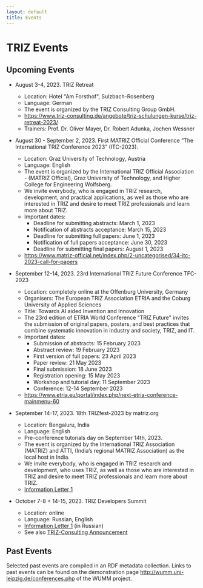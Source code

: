 ```yaml
---
layout: default
title: Events
---
```


# TRIZ Events

## Upcoming Events

* August 3-4, 2023. TRIZ Retreat
  - Location: Hotel "Am Forsthof", Sulzbach-Rosenberg
  - Language: German 
  - The event is organized by the TRIZ Consulting Group GmbH.
  - <https://www.triz-consulting.de/angebote/triz-schulungen-kurse/triz-retreat-2023/>
  - Trainers: Prof. Dr. Oliver Mayer, Dr. Robert Adunka, Jochen Wessner
  
* August 30 - September 2, 2023. First MATRIZ Official Conference “The
  International TRIZ Conference 2023” (ITC-2023).
  - Location: Graz University of Technology, Austria
  - Language: English
  - The event is organized by the International TRIZ Official Association -
    (MATRIZ Official), Graz University of Technology, and Higher College for
    Engineering Wolfsberg.
  - We invite everybody, who is engaged in TRIZ research, development, and
    practical applications, as well as those who are interested in TRIZ and
    desire to meet TRIZ professionals and learn more about TRIZ.
  - Important dates:
    - Deadline for submitting abstracts: March 1, 2023
    - Notification of abstracts acceptance: March 15, 2023
    - Deadline for submitting full papers: June 1, 2023
    - Notification of full papers acceptance: June 30, 2023
    - Deadline for submitting final papers: August 1, 2023
  - <https://www.matriz-official.net/index.php/2-uncategorised/34-itc-2023-call-for-papers>

* September 12-14, 2023. 23rd International TRIZ Future Conference TFC-2023
  - Location: completely online at the Offenburg University, Germany
  - Organisers: The European TRIZ Association ETRIA and the Coburg University
    of Applied Sciences
  - Title: Towards AI aided Invention and Innovation
  - The 23rd edition of ETRIA World Conference "TRIZ Future" invites the
    submission of original papers, posters, and best practices that combine
    systematic innovation in industry and society, TRIZ, and IT.
  - Important dates:
    - Submission of abstracts: 15 February 2023
    - Abstract review: 19 February 2023
    - First version of full papers: 23 April 2023
    - Paper review: 21 May 2023
    - Final submission: 18 June 2023
    - Registration opening: 15 May 2023
    - Workshop and tutorial day: 11 September 2023
    - Conference: 12-14 September 2023
  - <https://www.etria.eu/portal/index.php/next-etria-conference-mainmenu-60>

* September 14-17, 2023. 18th TRIZfest-2023 by matriz.org
  - Location: Bengaluru, India
  - Language: English
  - Pre-conference tutorials day on September 14th, 2023.
  - The event is organized by the International TRIZ Association (MATRIZ) and
    ATTI, (India’s regional MATRIZ Association) as the local host in India.
  - We invite everybody, who is engaged in TRIZ research and development, who
    uses TRIZ, as well as those who are interested in TRIZ and desire to meet
    TRIZ professionals and learn more about TRIZ.
  - [Information Letter 1](https://matriz.org/wp-content/uploads/2023/02/TRIZfest2023-Information-letter-no1.pdf)

* October 7-8 + 14-15, 2023. TRIZ Developers Summit 
  - Location: online
  - Language: Russian, English
  - [Information Letter 1](https://triz-summit.ru/confer/tds-2023/inform-letter/inform-letter-1) (in Russian)
  - See also [TRIZ-Consulting Announcement](https://www.triz-consulting.de/2023/02/28/triz-developers-summit-2023/) 


## Past Events

Selected past events are compiled in an RDF metadata collection.  Links to
past events can be found on the demonstration page
<http://wumm.uni-leipzig.de/conferences.php> of the WUMM project.

